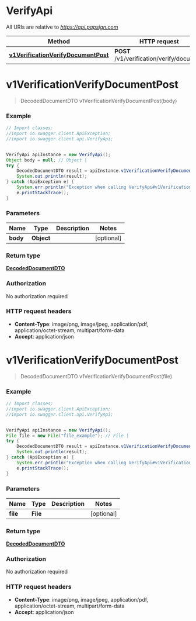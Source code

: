 # VerifyApi

All URIs are relative to *https://api.papsign.com*

Method | HTTP request | Description
------------- | ------------- | -------------
[**v1VerificationVerifyDocumentPost**](VerifyApi.md#v1VerificationVerifyDocumentPost) | **POST** /v1/verification/verify/document | 

<a name="v1VerificationVerifyDocumentPost"></a>
# **v1VerificationVerifyDocumentPost**
> DecodedDocumentDTO v1VerificationVerifyDocumentPost(body)



### Example
```java
// Import classes:
//import io.swagger.client.ApiException;
//import io.swagger.client.api.VerifyApi;


VerifyApi apiInstance = new VerifyApi();
Object body = null; // Object | 
try {
    DecodedDocumentDTO result = apiInstance.v1VerificationVerifyDocumentPost(body);
    System.out.println(result);
} catch (ApiException e) {
    System.err.println("Exception when calling VerifyApi#v1VerificationVerifyDocumentPost");
    e.printStackTrace();
}
```

### Parameters

Name | Type | Description  | Notes
------------- | ------------- | ------------- | -------------
 **body** | **Object**|  | [optional]

### Return type

[**DecodedDocumentDTO**](DecodedDocumentDTO.md)

### Authorization

No authorization required

### HTTP request headers

 - **Content-Type**: image/png, image/jpeg, application/pdf, application/octet-stream, multipart/form-data
 - **Accept**: application/json

<a name="v1VerificationVerifyDocumentPost"></a>
# **v1VerificationVerifyDocumentPost**
> DecodedDocumentDTO v1VerificationVerifyDocumentPost(file)



### Example
```java
// Import classes:
//import io.swagger.client.ApiException;
//import io.swagger.client.api.VerifyApi;


VerifyApi apiInstance = new VerifyApi();
File file = new File("file_example"); // File | 
try {
    DecodedDocumentDTO result = apiInstance.v1VerificationVerifyDocumentPost(file);
    System.out.println(result);
} catch (ApiException e) {
    System.err.println("Exception when calling VerifyApi#v1VerificationVerifyDocumentPost");
    e.printStackTrace();
}
```

### Parameters

Name | Type | Description  | Notes
------------- | ------------- | ------------- | -------------
 **file** | **File**|  | [optional]

### Return type

[**DecodedDocumentDTO**](DecodedDocumentDTO.md)

### Authorization

No authorization required

### HTTP request headers

 - **Content-Type**: image/png, image/jpeg, application/pdf, application/octet-stream, multipart/form-data
 - **Accept**: application/json

